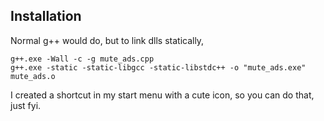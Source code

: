 ## Installation
Normal g++ would do, but to link dlls statically,

    g++.exe -Wall -c -g mute_ads.cpp
    g++.exe -static -static-libgcc -static-libstdc++ -o "mute_ads.exe" mute_ads.o

I created a shortcut in my start menu with a cute icon, so you can do that, just fyi.